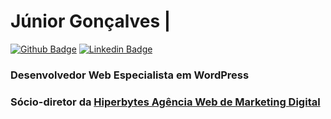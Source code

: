 # Júnior Gonçalves | 

[![Github Badge](https://img.shields.io/badge/-Github-000?style=flat-square&logo=Github&logoColor=white&link=https://github.com/fagnerpsantos)](https://github.com/jrgoncalves85)
[![Linkedin Badge](https://img.shields.io/badge/-LinkedIn-blue?style=flat-square&logo=Linkedin&logoColor=white&link=https://www.linkedin.com/in/fagnerpsantos/)](hhttps://www.linkedin.com/in/jrgoncalves85/)

### Desenvolvedor Web Especialista em WordPress
### Sócio-diretor da [Hiperbytes Agência Web de Marketing Digital](http://hiperbytes.com.br/)